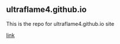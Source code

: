 ## ultraflame4.github.io
This is the repo for ultraflame4.github.io site

[link](https://ultraflame4.github.io)
